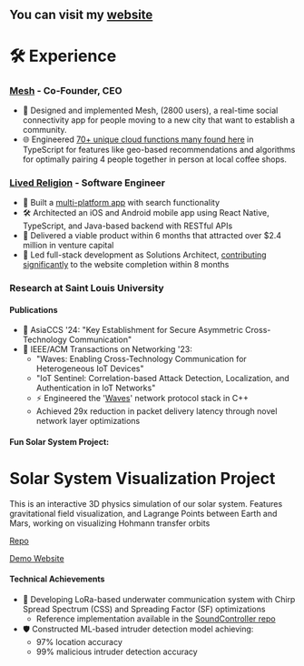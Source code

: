 ## You can visit my <a href="https://www.stuartmray.com/">website</a>

# 🛠 Experience

### <a href="https://apps.apple.com/us/app/mesh-four-people-together/id6446823257">Mesh</a> - Co-Founder, CEO
- 🤝 Designed and implemented Mesh, (2800 users), a real-time social connectivity app for people moving to a new city that want to establish a community.
- 🌐 Engineered [70+ unique cloud functions many found here](https://github.com/Stuartwastaken/Mesh_CloudFunctions/tree/main/src/controllers) in TypeScript for features like geo-based recommendations and algorithms for optimally pairing 4 people together in person at local coffee shops.

### [Lived Religion](https://wheresreligion.netlify.app/lib/pages/aboutPage) - Software Engineer
- 📱 Built a [multi-platform app](https://wheresreligion.netlify.app/lib/pages/map) with search functionality
- 🛠 Architected an iOS and Android mobile app using React Native, TypeScript, and Java-based backend with RESTful APIs
- 💼 Delivered a viable product within 6 months that attracted over $2.4 million in venture capital
- 🔨 Led full-stack development as Solutions Architect, [contributing significantly](https://github.com/oss-slu/lrda_website/graphs/contributors) to the website completion within 8 months

### Research at Saint Louis University

#### Publications
- 📑 AsiaCCS '24: "Key Establishment for Secure Asymmetric Cross-Technology Communication"
- 📑 IEEE/ACM Transactions on Networking '23:
  - "Waves: Enabling Cross-Technology Communication for Heterogeneous IoT Devices"
  - "IoT Sentinel: Correlation-based Attack Detection, Localization, and Authentication in IoT Networks"
  - ⚡ Engineered the '[Waves](https://ieeexplore.ieee.org/document/10106093/authors#authors)' network protocol stack in C++
  - Achieved 29x reduction in packet delivery latency through novel network layer optimizations

#### Fun Solar System Project:

# Solar System Visualization Project

This is an interactive 3D physics simulation of our solar system. Features gravitational field visualization, and Lagrange Points between Earth and Mars, working on visualizing Hohmann transfer orbits

[Repo](https://github.com/Stuartwastaken/solar-system)

[Demo Website](https://vite-react-two-tau-50.vercel.app/)

#### Technical Achievements
- 🌊 Developing LoRa-based underwater communication system with Chirp Spread Spectrum (CSS) and Spreading Factor (SF) optimizations
  - Reference implementation available in the [SoundController repo](https://github.com/Stuartwastaken/SoundController/tree/main/underwater/underwater)
- 🛡️ Constructed ML-based intruder detection model achieving:
  - 97% location accuracy
  - 99% malicious intruder detection accuracy


